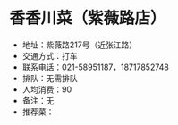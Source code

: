 # 香香川菜（紫薇路店）

* 地址：紫薇路217号（近张江路）
* 交通方式：打车
* 联系电话：021-58951187，18717852748
* 排队：无需排队
* 人均消费：90
* 备注：无
* 推荐菜：
